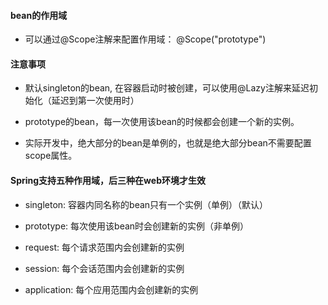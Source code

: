 #### bean的作用域
* 可以通过@Scope注解来配置作用域： @Scope("prototype")

#### 注意事项

* 默认singleton的bean, 在容器启动时被创建，可以使用@Lazy注解来延迟初始化（延迟到第一次使用时）

* prototype的bean，每一次使用该bean的时候都会创建一个新的实例。

* 实际开发中，绝大部分的bean是单例的，也就是绝大部分bean不需要配置scope属性。

#### Spring支持五种作用域，后三种在web环境才生效
* singleton: 容器内同名称的bean只有一个实例（单例）（默认）
* prototype: 每次使用该bean时会创建新的实例（非单例）

* request: 每个请求范围内会创建新的实例
* session: 每个会话范围内会创建新的实例
* application: 每个应用范围内会创建新的实例
